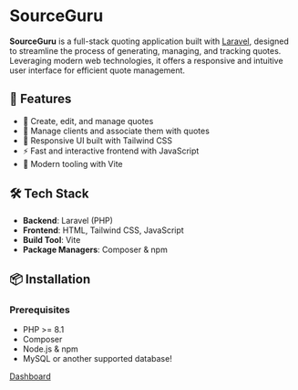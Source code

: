 # SourceGuru

**SourceGuru** is a full-stack quoting application built with [Laravel](https://laravel.com/), designed to streamline the process of generating, managing, and tracking quotes. Leveraging modern web technologies, it offers a responsive and intuitive user interface for efficient quote management.

## 🚀 Features

- 📝 Create, edit, and manage quotes
- 👥 Manage clients and associate them with quotes
- 📱 Responsive UI built with Tailwind CSS
- ⚡ Fast and interactive frontend with JavaScript
- 🔧 Modern tooling with Vite

## 🛠️ Tech Stack

- **Backend**: Laravel (PHP)
- **Frontend**: HTML, Tailwind CSS, JavaScript
- **Build Tool**: Vite
- **Package Managers**: Composer & npm

## 📦 Installation

### Prerequisites

- PHP >= 8.1
- Composer
- Node.js & npm
- MySQL or another supported database!

[Dashboard](https://github.com/user-attachments/assets/7c2e0f3d-b776-4940-ba80-ed72313a7cb0)

